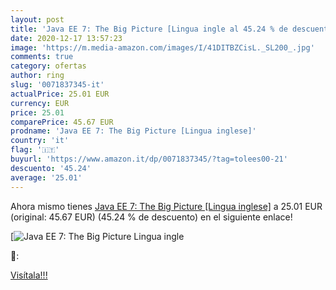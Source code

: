 ```yaml
---
layout: post
title: 'Java EE 7: The Big Picture [Lingua ingle al 45.24 % de descuento'
date: 2020-12-17 13:57:23
image: 'https://m.media-amazon.com/images/I/41DITBZCisL._SL200_.jpg'
comments: true
category: ofertas
author: ring
slug: '0071837345-it'
actualPrice: 25.01 EUR
currency: EUR
price: 25.01
comparePrice: 45.67 EUR
prodname: 'Java EE 7: The Big Picture [Lingua inglese]'
country: 'it'
flag: '🇮🇹'
buyurl: 'https://www.amazon.it/dp/0071837345/?tag=tolees00-21'
descuento: '45.24'
average: '25.01'
---
```


Ahora mismo tienes [Java EE 7: The Big Picture [Lingua inglese]](https://www.amazon.it/dp/0071837345/?tag=tolees00-21) a 25.01 EUR (original: 45.67 EUR) (45.24 %  de descuento) en el siguiente enlace!

[![Java EE 7: The Big Picture [Lingua ingle](https://m.media-amazon.com/images/I/41DITBZCisL._SL200_.jpg)](https://www.amazon.it/dp/0071837345/?tag=tolees00-21)

🔎:


[Visítala!!!](https://www.amazon.it/dp/0071837345/?tag=tolees00-21)
